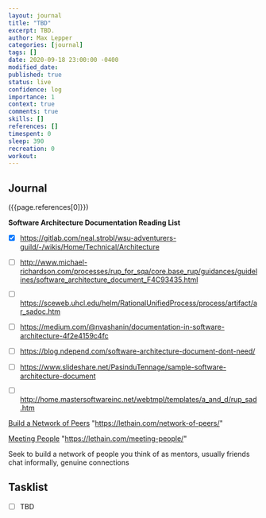 ```yaml
---
layout: journal
title: "TBD"
excerpt: TBD.
author: Max Lepper
categories: [journal]
tags: []
date: 2020-09-18 23:00:00 -0400
modified_date:
published: true
status: live
confidence: log
importance: 1
context: true
comments: true
skills: []
references: []
timespent: 0
sleep: 390
recreation: 0
workout:
---
```


## Journal

({{page.references[0]}})

**Software Architecture Documentation Reading List**
- [x] <https://gitlab.com/neal.strobl/wsu-adventurers-guild/-/wikis/Home/Technical/Architecture>
- [ ] <http://www.michael-richardson.com/processes/rup_for_sqa/core.base_rup/guidances/guidelines/software_architecture_document_F4C93435.html>
- [ ] <https://sceweb.uhcl.edu/helm/RationalUnifiedProcess/process/artifact/ar_sadoc.htm>
- [ ] <https://medium.com/@nvashanin/documentation-in-software-architecture-4f2e4159c4fc>
- [ ] <https://blog.ndepend.com/software-architecture-document-dont-need/>
- [ ] <https://www.slideshare.net/PasinduTennage/sample-software-architecture-document>
- [ ] <http://home.mastersoftwareinc.net/webtmpl/templates/a_and_d/rup_sad.htm>


[Build a Network of Peers]({{page.references[x]}})
"https://lethain.com/network-of-peers/"

[Meeting People]({{page.references[x]}})
"https://lethain.com/meeting-people/"

Seek to build a network of people you think of as mentors, usually friends
chat informally, genuine connections

## Tasklist

- [ ] TBD